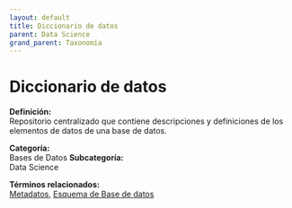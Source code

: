 ```yaml
---
layout: default
title: Diccionario de datos
parent: Data Science
grand_parent: Taxonomía
---
```


# Diccionario de datos

**Definición:**  
Repositorio centralizado que contiene descripciones y definiciones de los elementos de datos de una base de datos.

**Categoría:**  
Bases de Datos 
**Subcategoría:**  
Data Science

**Términos relacionados:**  
[Metadatos](https://maleniski.github.io/diccionario-angl-tec-mx/docs/taxonomia/bases-de-datos/data-science/metadatos.html), [Esquema de Base de datos](https://maleniski.github.io/diccionario-angl-tec-mx/docs/taxonomia/bases-de-datos/data-science/esquema-de-base-de-datos.html)
